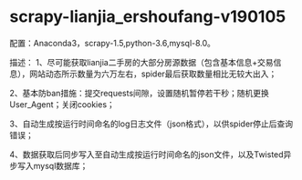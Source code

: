 # scrapy-lianjia_ershoufang-v190105

配置：Anaconda3，scrapy-1.5,python-3.6,mysql-8.0。

描述： 
1、尽可能获取lianjia二手房的大部分房源数据（包含基本信息+交易信息），网站动态所示数量为六万左右，spider最后获取数量相比无较大出入；

2、基本防ban措施：提交requests间隙，设置随机暂停若干秒；随机更换User_Agent；关闭cookies；

3、自动生成按运行时间命名的log日志文件（json格式），以供spider停止后查询错误；

4、数据获取后同步写入至自动生成按运行时间命名的json文件，以及Twisted异步写入mysql数据库； 
